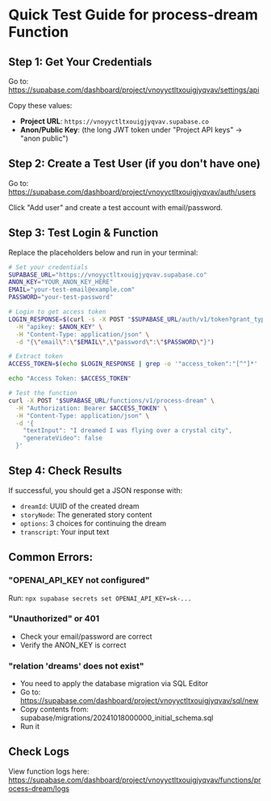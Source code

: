 # Quick Test Guide for process-dream Function

## Step 1: Get Your Credentials

Go to: https://supabase.com/dashboard/project/vnoyyctltxouigjyqvav/settings/api

Copy these values:
- **Project URL**: `https://vnoyyctltxouigjyqvav.supabase.co`
- **Anon/Public Key**: (the long JWT token under "Project API keys" -> "anon public")

## Step 2: Create a Test User (if you don't have one)

Go to: https://supabase.com/dashboard/project/vnoyyctltxouigjyqvav/auth/users

Click "Add user" and create a test account with email/password.

## Step 3: Test Login & Function

Replace the placeholders below and run in your terminal:

```bash
# Set your credentials
SUPABASE_URL="https://vnoyyctltxouigjyqvav.supabase.co"
ANON_KEY="YOUR_ANON_KEY_HERE"
EMAIL="your-test-email@example.com"
PASSWORD="your-test-password"

# Login to get access token
LOGIN_RESPONSE=$(curl -s -X POST "$SUPABASE_URL/auth/v1/token?grant_type=password" \
  -H "apikey: $ANON_KEY" \
  -H "Content-Type: application/json" \
  -d "{\"email\":\"$EMAIL\",\"password\":\"$PASSWORD\"}")

# Extract token
ACCESS_TOKEN=$(echo $LOGIN_RESPONSE | grep -o '"access_token":"[^"]*' | grep -o '[^"]*$')

echo "Access Token: $ACCESS_TOKEN"

# Test the function
curl -X POST "$SUPABASE_URL/functions/v1/process-dream" \
  -H "Authorization: Bearer $ACCESS_TOKEN" \
  -H "Content-Type: application/json" \
  -d '{
    "textInput": "I dreamed I was flying over a crystal city",
    "generateVideo": false
  }'
```

## Step 4: Check Results

If successful, you should get a JSON response with:
- `dreamId`: UUID of the created dream
- `storyNode`: The generated story content
- `options`: 3 choices for continuing the dream
- `transcript`: Your input text

## Common Errors:

### "OPENAI_API_KEY not configured"
Run: `npx supabase secrets set OPENAI_API_KEY=sk-...`

### "Unauthorized" or 401
- Check your email/password are correct
- Verify the ANON_KEY is correct

### "relation 'dreams' does not exist"
- You need to apply the database migration via SQL Editor
- Go to: https://supabase.com/dashboard/project/vnoyyctltxouigjyqvav/sql/new
- Copy contents from: supabase/migrations/20241018000000_initial_schema.sql
- Run it

## Check Logs

View function logs here:
https://supabase.com/dashboard/project/vnoyyctltxouigjyqvav/functions/process-dream/logs

